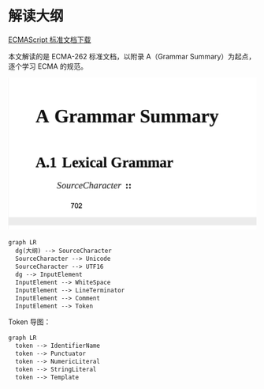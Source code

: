 # 解读大纲

[ECMAScript 标准文档下载](https://www.ecma-international.org/technical-committees/tc39/?tab=published-standards)

本文解读的是 ECMA-262 标准文档，以附录 A（Grammar Summary）为起点，逐个学习 ECMA 的规范。

![Grammar Summary](./images/A.png)

```mermaid
graph LR
  dg(大纲) --> SourceCharacter
  SourceCharacter --> Unicode
  SourceCharacter --> UTF16
  dg --> InputElement
  InputElement --> WhiteSpace
  InputElement --> LineTerminator
  InputElement --> Comment
  InputElement --> Token
```

Token 导图：

```mermaid
graph LR
  token --> IdentifierName
  token --> Punctuator
  token --> NumericLiteral
  token --> StringLiteral
  token --> Template
```
